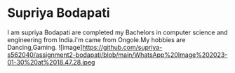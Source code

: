 # Supriya Bodapati
I am supriya Bodapati are completed my Bachelors in computer science and engineering from India.i'm came from Ongole.My hobbies are Dancing,Gaming.
![image]https://github.com/supriya-s562040/assignment2-bodapati/blob/main/WhatsApp%20Image%202023-01-30%20at%2018.47.28.jpeg